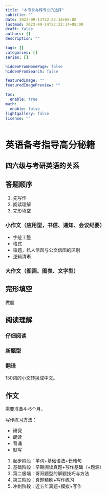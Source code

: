 ```yaml
---
title: "本专业与跨专业的选择"
subtitle: ""
date: 2023-09-14T22:22:14+08:00
lastmod: 2023-09-14T22:22:14+08:00
draft: false
authors: []
description: ""

tags: []
categories: []
series: []

hiddenFromHomePage: false
hiddenFromSearch: false

featuredImage: ""
featuredImagePreview: ""

toc:
  enable: true
math:
  enable: false
lightgallery: false
license: ""
---
```


<!--more-->

# 英语备考指导高分秘籍

## 四六级与考研英语的关系

## 答题顺序

1. 先写作
2. 阅读理解
3. 完形填空

### 小作文（应用型，书信、通知、会议纪要）


- 字迹工整
- 格式
- 审题，私人信函与公文信函的区别
- 逻辑清晰

### 大作文（图画、图表、文字型）

## 完形填空

做题

## 阅读理解

### 仔细阅读

### 新题型

### 翻译

150词的小文转换成中文。

## 作文

需要准备4~5个月。

写作练习方法：
- 研究
- 朗读
- 背诵
- 默写


1. 起步阶段：单词+基础语法+长难句
2. 基础阶段：早期阅读真题+写作基础（+题源）
3. 第二极端：哥哥题型的解题技巧与方法
4. 第三阶段：真题精刷+写作练习
5. 冲刺阶段：近五年真题+模拟+写作